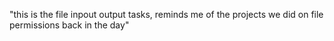 "this is the file inpout output tasks, reminds me of the projects we did on file permissions back in the day"
